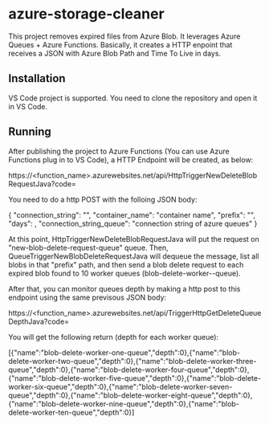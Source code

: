# azure-storage-cleaner

This project removes expired files from Azure Blob. It leverages Azure Queues + Azure Functions. Basically, it creates a HTTP enpoint that receives a JSON with Azure Blob Path and Time To Live in days.

## Installation

VS Code project is supported. You need to clone the repository and open it in VS Code.

## Running

After publishing the project to Azure Functions (You can use Azure Functions plug in to VS Code), a HTTP Endpoint will be created, as below:

https://<function_name>.azurewebsites.net/api/HttpTriggerNewDeleteBlobRequestJava?code=<credential to invoke azure function>
  
You need to do a http POST with the folloing JSON body:

{
  "connection_string": "<azure blob connection string>",
  "container_name": "container name",
  "prefix": "<prefix to fetch blobs to be removed>",
  "days": <time to live in days>,
  "connection_string_queue": "connection string of azure queues"
}
  
At this point, HttpTriggerNewDeleteBlobRequestJava will put the request on "new-blob-delete-request-queue" queue. Then, QueueTriggerNewBlobDeleteRequestJava will dequeue the message, list all blobs in that "prefix" path, and then send a blob delete request to each expired blob found to 10 worker queues (blob-delete-worker-<number>-queue).

After that, you can monitor queues depth by making a http post to this endpoint using the same previsous JSON body:

https://<function_name>.azurewebsites.net/api/TriggerHttpGetDeleteQueueDepthJava?code=<credential to invoke azure function>
  
You will get the following return (depth for each worker queue):

[{"name":"blob-delete-worker-one-queue","depth":0},{"name":"blob-delete-worker-two-queue","depth":0},{"name":"blob-delete-worker-three-queue","depth":0},{"name":"blob-delete-worker-four-queue","depth":0},{"name":"blob-delete-worker-five-queue","depth":0},{"name":"blob-delete-worker-six-queue","depth":0},{"name":"blob-delete-worker-seven-queue","depth":0},{"name":"blob-delete-worker-eight-queue","depth":0},{"name":"blob-delete-worker-nine-queue","depth":0},{"name":"blob-delete-worker-ten-queue","depth":0}]


  






